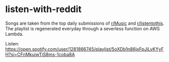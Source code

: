# listen-with-reddit
Songs are taken from the top daily submissions of [r/Music](https://www.reddit.com/r/Music/) and [r/listentothis](https://www.reddit.com/r/listentothis/). The playlist is regenerated everyday through a severless function on AWS Lambda.

Listen: https://open.spotify.com/user/1281866745/playlist/5oXDb1n86jxFpJiLvKYyFH?si=CFnMkuiwTiS8ms-1coba8A